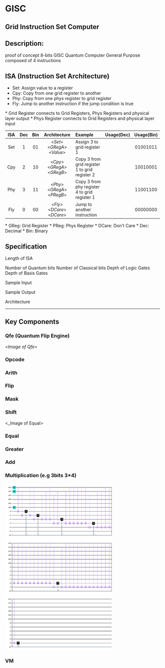 # GISC
## Grid Instruction Set Computer

## Description:
proof of concept
8-bits GISC Quantum Computer
General Purpose
composed of 4 instructions

## ISA (Instruction Set Architecture)
- Set: Assign value to a register
- Cpy: Copy from one grid register to another
- Phy: Copy from one phys register to grid register
- Fly: Jump to another instruction if the jump condition is true

\* Grid Register connects to Grid Registers, Phys Registers and physical layer output
\* Phys Register connects to Grid Registers and physical layer input


| ISA | Dec | Bin | Architecture | Example | Usage(Dec) |Usage(Bin)
| :--:|:-:| :-: | :----: | :---- |:-: |:-:|
| Set |1| 01 | <_Set_> <_GRegA_>  <_Value_> | Assign 3 to grid register 1 || 01001011 |
| Cpy |2| 10 | <_Cpy_> <_GRegA_>  <_GRegB_> | Copy 3 from grid register 1 to grid register 2 || 10010001 |
| Phy |3| 11 | <_Phy_> <_GRegA_>  <_PRegB_> | Copy 3 from phy register 4 to grid register 1 || 11001100 |
| Fly |0| 00 | <_Fly_> <_DCare_>  <_DCare_> | Jump to another instruction || 00000000 |

\* GReg: Grid Register
\* PReg: Phys Register
\* DCare: Don't Care
\* Dec: Decimal
\* Bin: Binary







## Specification
Length of ISA



Number of Quantum bits
Number of Classical bits
Depth of Logic Gates
Depth of Basis Gates


Sample Input


Sample Output


Architecture

------------------------------------------------------------
## Key Components

### Qfe (Quantum Flip Engine)
<_Image of Qfe_>


### Opcode


### Arith

### Flip

### Mask

### Shift
<_Image of Equal>

### Equal

### Greater

### Add

### Multiplication (e.g 3bits 3*4)
<p align="left">
  <img src="quantumMultiplication.png" width="350" title="hover text">
</p>

### VM
